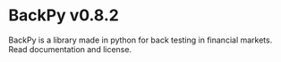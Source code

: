 # BackPy v0.8.2
BackPy is a library made in python for back testing in financial markets.
Read documentation and license.
